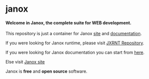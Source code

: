# janox
#### Welcome in Janox, the complete suite for WEB development.

This repository is just a container for Janox [site](www.janox.it) and
[documentation](http://www.janox.it/doc).

If you were looking for Janox runtime, please visit [JXRNT
Repository](https://github.com/tvannini/jxrnt).

If you were looking for Janox documentation you can start from
[here](/tvannini/janox/wiki).

Else visit [Janox site](http://www.janox.it)


Janox is **free** and **open source** software.

